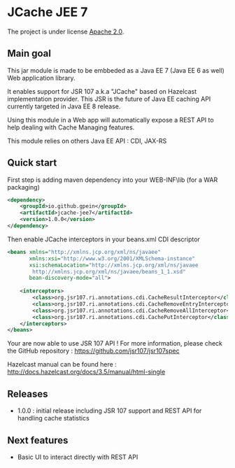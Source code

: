 JCache JEE 7
========

The project is under license [Apache 2.0](http://www.apache.org/licenses/LICENSE-2.0).


Main goal
------------

This jar module is made to be embbeded as a Java EE 7 (Java EE 6 as well) Web application library.

It enables support for JSR 107 a.k.a "JCache" based on Hazelcast implementation provider.
This JSR is the future of Java EE caching API currently targeted in Java EE 8 release.

Using this module in a Web app will automatically expose a REST API to help dealing with Cache Managing features.
 
This module relies on others Java EE API : CDI, JAX-RS

Quick start
------------

First step is adding maven dependency into your WEB-INF\lib (for a WAR packaging)

```xml 
<dependency>
    <groupId>io.github.gpein</groupId>
    <artifactId>jcache-jee7</artifactId>
    <version>1.0.0</version>
</dependency>
```

Then enable JCache interceptors in your beans.xml CDI descriptor

```xml 
<beans xmlns="http://xmlns.jcp.org/xml/ns/javaee"
       xmlns:xsi="http://www.w3.org/2001/XMLSchema-instance"
       xsi:schemaLocation="http://xmlns.jcp.org/xml/ns/javaee
		http://xmlns.jcp.org/xml/ns/javaee/beans_1_1.xsd"
       bean-discovery-mode="all">
       
    <interceptors>
        <class>org.jsr107.ri.annotations.cdi.CacheResultInterceptor</class>
        <class>org.jsr107.ri.annotations.cdi.CacheRemoveEntryInterceptor</class>
        <class>org.jsr107.ri.annotations.cdi.CacheRemoveAllInterceptor</class>
        <class>org.jsr107.ri.annotations.cdi.CachePutInterceptor</class>
    </interceptors>
</beans>
```

Your are now able to use JSR 107 API !
For more information, please check the GitHub repository : https://github.com/jsr107/jsr107spec

Hazelcast manual can be found here : http://docs.hazelcast.org/docs/3.5/manual/html-single

Releases
------

* 1.0.0 : initial release including JSR 107  support and REST API for handling cache statistics

Next features
------

* Basic UI to interact directly with REST API
